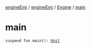 [engineEmi](../../index.md) / [engineEmi](../index.md) / [Engine](index.md) / [main](./main.md)

# main

`suspend fun main(): `[`Unit`](https://kotlinlang.org/api/latest/jvm/stdlib/kotlin/-unit/index.html)